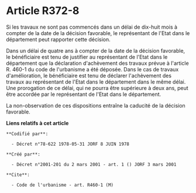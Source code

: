 # Article R372-8

Si les travaux ne sont pas commencés dans un délai de dix-huit mois à compter de la date de la décision favorable, le
représentant de l'Etat dans le département peut rapporter cette décision.

Dans un délai de quatre ans à compter de la date de la décision favorable, le bénéficiaire est tenu de justifier au
représentant de l'Etat dans le département que la déclaration d'achèvement des travaux prévue à l'article R. 460-1 du code de
l'urbanisme a été déposée. Dans le cas de travaux d'amélioration, le bénéficiaire est tenu de déclarer l'achèvement des
travaux au représentant de l'Etat dans le département dans le même délai. Une prorogation de ce délai, qui ne pourra être
supérieure à deux ans, peut être accordée par le représentant de l'Etat dans le département.

La non-observation de ces dispositions entraîne la caducité de la décision favorable.

**Liens relatifs à cet article**

	**Codifié par**:

	  - Décret n°78-622 1978-05-31 JORF 8 JUIN 1978

	**Créé par**:

	  - Décret n°2001-201 du 2 mars 2001 - art. 1 () JORF 3 mars 2001

	**Cite**:

	  - Code de l'urbanisme - art. R460-1 (M)
